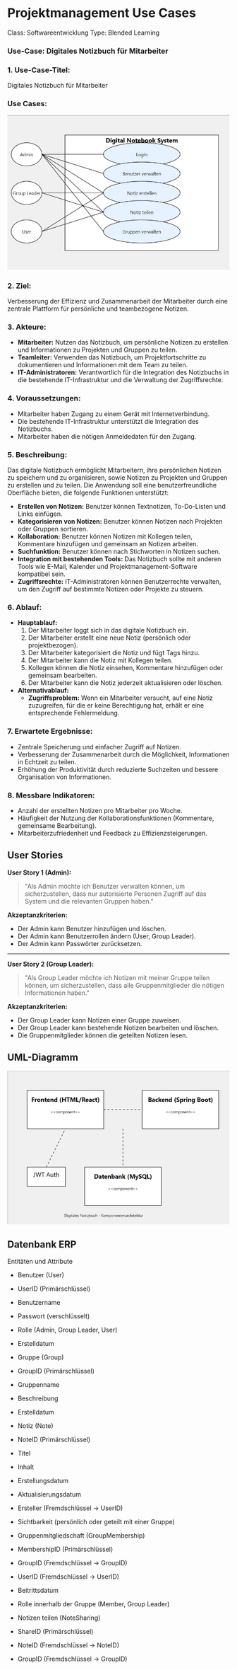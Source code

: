 # Projektmanagement Use Cases

Class: Softwareentwicklung
Type: Blended Learning

### Use-Case: Digitales Notizbuch für Mitarbeiter

### 1. **Use-Case-Titel:**

Digitales Notizbuch für Mitarbeiter

### Use Cases:

![Use Cases.jpg](Use_Cases.jpg)

### 2. **Ziel:**

Verbesserung der Effizienz und Zusammenarbeit der Mitarbeiter durch eine zentrale Plattform für persönliche und teambezogene Notizen.

### 3. **Akteure:**

- **Mitarbeiter:** Nutzen das Notizbuch, um persönliche Notizen zu erstellen und Informationen zu Projekten und Gruppen zu teilen.
- **Teamleiter:** Verwenden das Notizbuch, um Projektfortschritte zu dokumentieren und Informationen mit dem Team zu teilen.
- **IT-Administratoren:** Verantwortlich für die Integration des Notizbuchs in die bestehende IT-Infrastruktur und die Verwaltung der Zugriffsrechte.

### 4. **Voraussetzungen:**

- Mitarbeiter haben Zugang zu einem Gerät mit Internetverbindung.
- Die bestehende IT-Infrastruktur unterstützt die Integration des Notizbuchs.
- Mitarbeiter haben die nötigen Anmeldedaten für den Zugang.

### 5. **Beschreibung:**

Das digitale Notizbuch ermöglicht Mitarbeitern, ihre persönlichen Notizen zu speichern und zu organisieren, sowie Notizen zu Projekten und Gruppen zu erstellen und zu teilen. Die Anwendung soll eine benutzerfreundliche Oberfläche bieten, die folgende Funktionen unterstützt:

- **Erstellen von Notizen:** Benutzer können Textnotizen, To-Do-Listen und Links einfügen.
- **Kategorisieren von Notizen:** Benutzer können Notizen nach Projekten oder Gruppen sortieren.
- **Kollaboration:** Benutzer können Notizen mit Kollegen teilen, Kommentare hinzufügen und gemeinsam an Notizen arbeiten.
- **Suchfunktion:** Benutzer können nach Stichworten in Notizen suchen.
- **Integration mit bestehenden Tools:** Das Notizbuch sollte mit anderen Tools wie E-Mail, Kalender und Projektmanagement-Software kompatibel sein.
- **Zugriffsrechte:** IT-Administratoren können Benutzerrechte verwalten, um den Zugriff auf bestimmte Notizen oder Projekte zu steuern.

### 6. **Ablauf:**

- **Hauptablauf:**
    1. Der Mitarbeiter loggt sich in das digitale Notizbuch ein.
    2. Der Mitarbeiter erstellt eine neue Notiz (persönlich oder projektbezogen).
    3. Der Mitarbeiter kategorisiert die Notiz und fügt Tags hinzu.
    4. Der Mitarbeiter kann die Notiz mit Kollegen teilen.
    5. Kollegen können die Notiz einsehen, Kommentare hinzufügen oder gemeinsam bearbeiten.
    6. Der Mitarbeiter kann die Notiz jederzeit aktualisieren oder löschen.
- **Alternativablauf:**
    - **Zugriffsproblem:** Wenn ein Mitarbeiter versucht, auf eine Notiz zuzugreifen, für die er keine Berechtigung hat, erhält er eine entsprechende Fehlermeldung.

### 7. **Erwartete Ergebnisse:**

- Zentrale Speicherung und einfacher Zugriff auf Notizen.
- Verbesserung der Zusammenarbeit durch die Möglichkeit, Informationen in Echtzeit zu teilen.
- Erhöhung der Produktivität durch reduzierte Suchzeiten und bessere Organisation von Informationen.

### 8. **Messbare Indikatoren:**

- Anzahl der erstellten Notizen pro Mitarbeiter pro Woche.
- Häufigkeit der Nutzung der Kollaborationsfunktionen (Kommentare, gemeinsame Bearbeitung).
- Mitarbeiterzufriedenheit und Feedback zu Effizienzsteigerungen.

## User Stories

**User Story 1 (Admin):**

> "Als Admin möchte ich Benutzer verwalten können, um sicherzustellen, dass nur autorisierte Personen Zugriff auf das System und die relevanten Gruppen haben."
> 

**Akzeptanzkriterien:**

- Der Admin kann Benutzer hinzufügen und löschen.
- Der Admin kann Benutzerrollen ändern (User, Group Leader).
- Der Admin kann Passwörter zurücksetzen.

---

**User Story 2 (Group Leader):**

> "Als Group Leader möchte ich Notizen mit meiner Gruppe teilen können, um sicherzustellen, dass alle Gruppenmitglieder die nötigen Informationen haben."
> 

**Akzeptanzkriterien:**

- Der Group Leader kann Notizen einer Gruppe zuweisen.
- Der Group Leader kann bestehende Notizen bearbeiten und löschen.
- Die Gruppenmitglieder können die geteilten Notizen lesen.

## UML-Diagramm

![3.jpg](3.jpg)


## Datenbank ERP
Entitäten und Attribute

- Benutzer (User)
- UserID (Primärschlüssel)
- Benutzername
- Passwort (verschlüsselt)
- Rolle (Admin, Group Leader, User)
- Erstelldatum
- Gruppe (Group)

- GroupID (Primärschlüssel)
- Gruppenname
- Beschreibung
- Erstelldatum
- Notiz (Note)

- NoteID (Primärschlüssel)
- Titel
- Inhalt
- Erstellungsdatum
- Aktualisierungsdatum
- Ersteller (Fremdschlüssel → UserID)
- Sichtbarkeit (persönlich oder geteilt mit einer Gruppe)
- Gruppenmitgliedschaft (GroupMembership)

- MembershipID (Primärschlüssel)
- GroupID (Fremdschlüssel → GroupID)
- UserID (Fremdschlüssel → UserID)
- Beitrittsdatum
- Rolle innerhalb der Gruppe (Member, Group Leader)
- Notizen teilen (NoteSharing)

- ShareID (Primärschlüssel)
- NoteID (Fremdschlüssel → NoteID)
- GroupID (Fremdschlüssel → GroupID)

